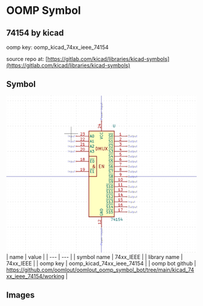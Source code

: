 # OOMP Symbol  
## 74154  by kicad  
  
oomp key: oomp_kicad_74xx_ieee_74154  
  
source repo at: [https://gitlab.com/kicad/libraries/kicad-symbols](https://gitlab.com/kicad/libraries/kicad-symbols)  
## Symbol  
  
[![working.png](working_600.png)](working.png)  
| name | value | 
| --- | --- | 
| symbol name | 74xx_IEEE | 
| library name | 74xx_IEEE | 
| oomp key | oomp_kicad_74xx_ieee_74154 | 
| oomp bot github | https://github.com/oomlout/oomlout_oomp_symbol_bot/tree/main/kicad_74xx_ieee_74154/working | 
## Images  
